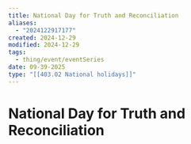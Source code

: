 ```yaml
---
title: National Day for Truth and Reconciliation
aliases:
  - "2024122917177"
created: 2024-12-29
modified: 2024-12-29
tags:
  - thing/event/eventSeries
date: 09-39-2025
type: "[[403.02 National holidays]]"
---
```

# National Day for Truth and Reconciliation
